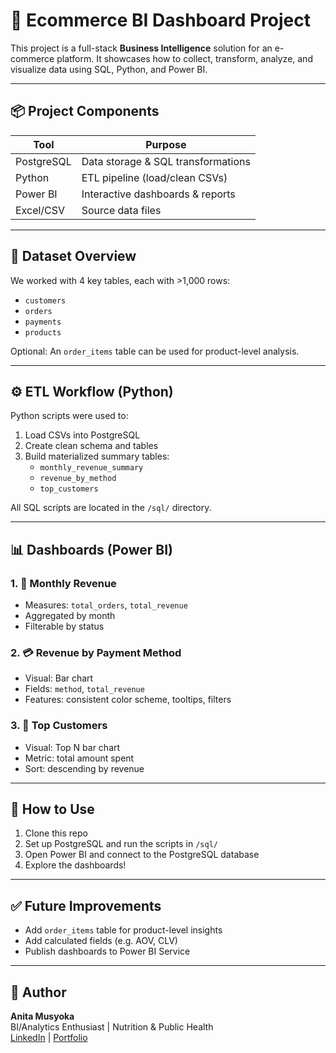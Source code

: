 # 🛒 Ecommerce BI Dashboard Project

This project is a full-stack **Business Intelligence** solution for an e-commerce platform. It showcases how to collect, transform, analyze, and visualize data using SQL, Python, and Power BI.

---

## 📦 Project Components

| Tool         | Purpose                           |
|--------------|-----------------------------------|
| PostgreSQL   | Data storage & SQL transformations |
| Python       | ETL pipeline (load/clean CSVs)    |
| Power BI     | Interactive dashboards & reports  |
| Excel/CSV    | Source data files                 |

---

## 📁 Dataset Overview

We worked with 4 key tables, each with >1,000 rows:

- `customers`
- `orders`
- `payments`
- `products`

Optional: An `order_items` table can be used for product-level analysis.

---

## ⚙️ ETL Workflow (Python)

Python scripts were used to:

1. Load CSVs into PostgreSQL
2. Create clean schema and tables
3. Build materialized summary tables:
   - `monthly_revenue_summary`
   - `revenue_by_method`
   - `top_customers`

All SQL scripts are located in the `/sql/` directory.

---

## 📊 Dashboards (Power BI)

### 1. 📆 Monthly Revenue

- Measures: `total_orders`, `total_revenue`
- Aggregated by month
- Filterable by status

### 2. 💳 Revenue by Payment Method

- Visual: Bar chart
- Fields: `method`, `total_revenue`
- Features: consistent color scheme, tooltips, filters

### 3. 👤 Top Customers

- Visual: Top N bar chart
- Metric: total amount spent
- Sort: descending by revenue

---

## 📌 How to Use

1. Clone this repo
2. Set up PostgreSQL and run the scripts in `/sql/`
3. Open Power BI and connect to the PostgreSQL database
4. Explore the dashboards!

---

## ✅ Future Improvements

- Add `order_items` table for product-level insights
- Add calculated fields (e.g. AOV, CLV)
- Publish dashboards to Power BI Service

---

## 🧠 Author

**Anita Musyoka**  
BI/Analytics Enthusiast | Nutrition & Public Health  
[LinkedIn](#) | [Portfolio](#)  
